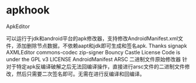 # apkhook
ApkEditor
 
可以运行于jdk和android平台的apk修改器，支持修改AndroidManifest.xml文件，添加删除节点数据，不依赖aapt和jdk即可生成和签名apk.
Thanks
signapk
AXMLEditor
commons-codec
zip-signer
Bouncy Castle
License
Code is under the GPL v3 LICENSE
AndroidManifest ARSC 二进制文件原始修改器
针对于特定apk反编译破解之后无法回编译操作，直接进行arsc文件的二进制文件修改，然后只需要二次签名即可。无需在进行反编译和回编译。
